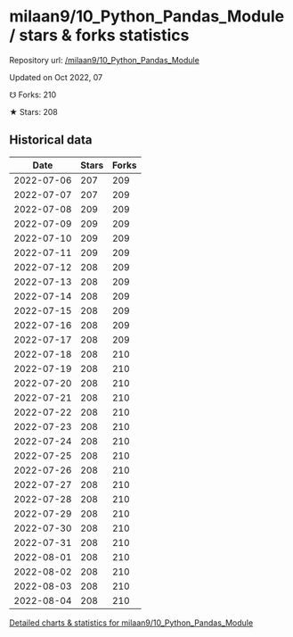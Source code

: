 # milaan9/10_Python_Pandas_Module / stars & forks statistics

Repository url: [/milaan9/10_Python_Pandas_Module](https://github.com/milaan9/10_Python_Pandas_Module)

Updated on Oct 2022, 07

☋ Forks: 210

★ Stars: 208

## Historical data
| Date | Stars | Forks |
|------|-------|-------|
| 2022-07-06 | 207 | 209 | 
| 2022-07-07 | 207 | 209 | 
| 2022-07-08 | 209 | 209 | 
| 2022-07-09 | 209 | 209 | 
| 2022-07-10 | 209 | 209 | 
| 2022-07-11 | 209 | 209 | 
| 2022-07-12 | 208 | 209 | 
| 2022-07-13 | 208 | 209 | 
| 2022-07-14 | 208 | 209 | 
| 2022-07-15 | 208 | 209 | 
| 2022-07-16 | 208 | 209 | 
| 2022-07-17 | 208 | 209 | 
| 2022-07-18 | 208 | 210 | 
| 2022-07-19 | 208 | 210 | 
| 2022-07-20 | 208 | 210 | 
| 2022-07-21 | 208 | 210 | 
| 2022-07-22 | 208 | 210 | 
| 2022-07-23 | 208 | 210 | 
| 2022-07-24 | 208 | 210 | 
| 2022-07-25 | 208 | 210 | 
| 2022-07-26 | 208 | 210 | 
| 2022-07-27 | 208 | 210 | 
| 2022-07-28 | 208 | 210 | 
| 2022-07-29 | 208 | 210 | 
| 2022-07-30 | 208 | 210 | 
| 2022-07-31 | 208 | 210 | 
| 2022-08-01 | 208 | 210 | 
| 2022-08-02 | 208 | 210 | 
| 2022-08-03 | 208 | 210 | 
| 2022-08-04 | 208 | 210 | 


[Detailed charts & statistics for milaan9/10_Python_Pandas_Module](https://reviewgithub.com/rep/milaan9/10_Python_Pandas_Module)
